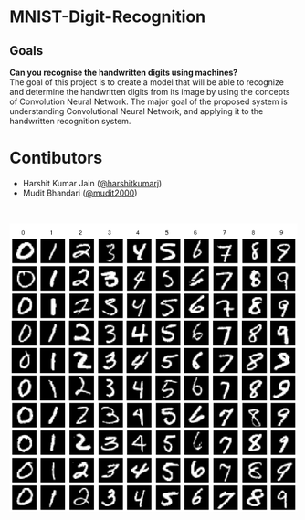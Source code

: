 # MNIST-Digit-Recognition
## Goals
**Can you recognise the handwritten digits using machines?** <br>
The goal of this project is to create a model that will be able to recognize and determine the handwritten digits from its image by using the concepts of Convolution Neural Network. The major goal of the proposed system is understanding Convolutional Neural Network, and applying it to the handwritten recognition system.

# Contibutors
* Harshit Kumar Jain ([@harshitkumarj](https://github.com/harshitkumarj))
* Mudit Bhandari ([@mudit2000](https://github.com/mudit2000))
<br>
<p><img src='image.png'>

